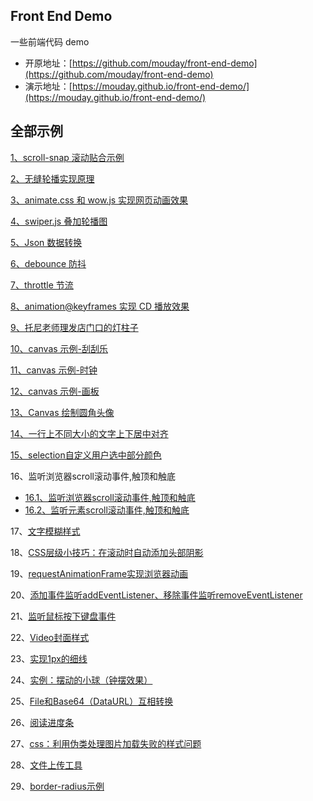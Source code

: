 ## Front End Demo

一些前端代码 demo

- 开原地址：[https://github.com/mouday/front-end-demo](https://github.com/mouday/front-end-demo)
- 演示地址：[https://mouday.github.io/front-end-demo/](https://mouday.github.io/front-end-demo/)

## 全部示例

[1、scroll-snap 滚动贴合示例](scroll-snap.html)

[2、无缝轮播实现原理](swiper.html)

[3、animate.css 和 wow.js 实现网页动画效果](animate-wow.html)

[4、swiper.js 叠加轮播图](swiperjs.html)

[5、Json 数据转换](json-convert/dist/index.html)

[6、debounce 防抖](debounce-demo.html)

[7、throttle 节流](throttle-demo.html)

[8、animation@keyframes 实现 CD 播放效果](animation-keyframes.html)

[9、托尼老师理发店门口的灯柱子](css-repeating-linear-gradient/index.html)

[10、canvas 示例-刮刮乐](canvas/canvas-scrape.html)

[11、canvas 示例-时钟](canvas/canvas-clock.html)

[12、canvas 示例-画板](canvas/canvas-draw.html)

[13、Canvas 绘制圆角头像](canvas/canvas-avatar.html)

[14、一行上不同大小的文字上下居中对齐](one-line-text.html)

[15、selection自定义用户选中部分颜色](selection.html)

16、监听浏览器scroll滚动事件,触顶和触底

- [16.1、监听浏览器scroll滚动事件,触顶和触底](scroll-event/scroll-event-document.html)
- [16.2、监听元素scroll滚动事件,触顶和触底](scroll-event/scroll-event-element.html)

17、[文字模糊样式](css-filter.html)

18、[CSS层级小技巧：在滚动时自动添加头部阴影](CSS-auto-header-shadow.html)

19、[requestAnimationFrame实现浏览器动画](requestAnimationFrame.html)

20、[添加事件监听addEventListener、移除事件监听removeEventListener](eventListener.html)

21、[监听鼠标按下键盘事件](EventListener-keydown.html)

22、[Video封面样式](video/index.html)

23、[实现1px的细线](1px.html)

24、[实例：摆动的小球（钟摆效果）](clock.html)

25、[File和Base64（DataURL）互相转换](base64-file/base64-file.html)

26、[阅读进度条](progress-bar/index.html)

27、[css：利用伪类处理图片加载失败的样式问题](image-error/index.html)

28、[文件上传工具](post-file/post-file.html)

29、[border-radius示例](border-radius.html)